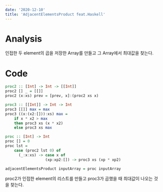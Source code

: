 ```yaml
---
date: '2020-12-10'
title: 'AdjacentElementsProduct feat.Haskell'
---
```


# Analysis

인접한 두 element의 곱을 저장한 Array를 만들고 그 Array에서 최대값을 찾는다.

# Code

```haskell
proc2 :: [Int] -> Int -> [[Int]]
proc2 [] _ = [[]]
proc2 (x:xs) prev = [prev, x]:(proc2 xs x)

proc3 :: [[Int]] -> Int -> Int
proc3 [[]] max = max
proc3 ((x:(x2:[])):xs) max = 
    if x * x2 > max
    then proc3 xs (x * x2)
    else proc3 xs max

proc :: [Int] -> Int
proc [] = 0
proc lst =
    case (proc2 lst 0) of
      (_:x:xs) -> case x of
                  (xp:xp2:[]) -> proc3 xs (xp * xp2)

adjacentElementsProduct inputArray = proc inputArray
```

proc2가 인접한 element의 리스트를 만들고 proc3가 곱했을 때 최대값이 나오는 것을 찾는다.
